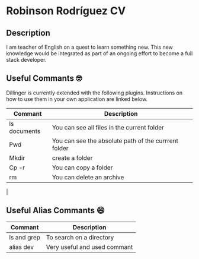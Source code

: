 # Robinson Rodríguez CV
## Description
I am teacher of English on a quest to learn something new. This new knowledge would be integrated as part of an ongoing effort to become a full stack developer.

## Useful Commants 🤓

Dillinger is currently extended with the following plugins.
Instructions on how to use them in your own application are linked below.

| Commant | Description |
| ------ | ------ |
| ls documents | You can see all files in the current folder|
| Pwd | You can see the absolute path of the currrent folder|
|Mkdir | create a folder|
| Cp -r | You can copy a folder |
| rm | You can delete an archive |
| 

## Useful Alias Commants 😄


| Commant | Description |
| ------ | ------ |
| ls and grep  | To search on a directory|
| alias dev | Very useful and used commant|

